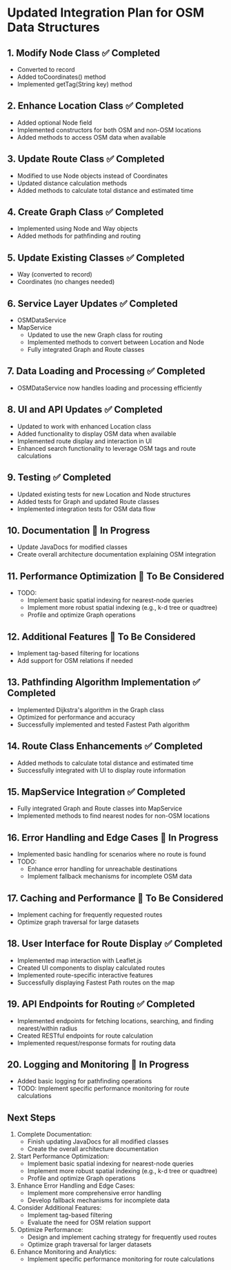 # Updated Integration Plan for OSM Data Structures

## 1. Modify Node Class ✅ Completed
- Converted to record
- Added toCoordinates() method
- Implemented getTag(String key) method

## 2. Enhance Location Class ✅ Completed
- Added optional Node field
- Implemented constructors for both OSM and non-OSM locations
- Added methods to access OSM data when available

## 3. Update Route Class ✅ Completed
- Modified to use Node objects instead of Coordinates
- Updated distance calculation methods
- Added methods to calculate total distance and estimated time

## 4. Create Graph Class ✅ Completed
- Implemented using Node and Way objects
- Added methods for pathfinding and routing

## 5. Update Existing Classes ✅ Completed
- Way (converted to record)
- Coordinates (no changes needed)

## 6. Service Layer Updates ✅ Completed
- OSMDataService
- MapService
  - Updated to use the new Graph class for routing
  - Implemented methods to convert between Location and Node
  - Fully integrated Graph and Route classes

## 7. Data Loading and Processing ✅ Completed
- OSMDataService now handles loading and processing efficiently

## 8. UI and API Updates ✅ Completed
- Updated to work with enhanced Location class
- Added functionality to display OSM data when available 
- Implemented route display and interaction in UI
- Enhanced search functionality to leverage OSM tags and route calculations

## 9. Testing ✅ Completed
- Updated existing tests for new Location and Node structures
- Added tests for Graph and updated Route classes
- Implemented integration tests for OSM data flow

## 10. Documentation 🔄 In Progress
- Update JavaDocs for modified classes
- Create overall architecture documentation explaining OSM integration

## 11. Performance Optimization 🔲 To Be Considered
- TODO:
  - Implement basic spatial indexing for nearest-node queries
  - Implement more robust spatial indexing (e.g., k-d tree or quadtree)
  - Profile and optimize Graph operations

## 12. Additional Features 🔲 To Be Considered
- Implement tag-based filtering for locations
- Add support for OSM relations if needed

## 13. Pathfinding Algorithm Implementation ✅ Completed
- Implemented Dijkstra's algorithm in the Graph class
- Optimized for performance and accuracy
- Successfully implemented and tested Fastest Path algorithm

## 14. Route Class Enhancements ✅ Completed
- Added methods to calculate total distance and estimated time
- Successfully integrated with UI to display route information

## 15. MapService Integration ✅ Completed
- Fully integrated Graph and Route classes into MapService
- Implemented methods to find nearest nodes for non-OSM locations

## 16. Error Handling and Edge Cases 🔄 In Progress
- Implemented basic handling for scenarios where no route is found
- TODO:
  - Enhance error handling for unreachable destinations
  - Implement fallback mechanisms for incomplete OSM data

## 17. Caching and Performance 🔲 To Be Considered
- Implement caching for frequently requested routes
- Optimize graph traversal for large datasets

## 18. User Interface for Route Display ✅ Completed
- Implemented map interaction with Leaflet.js
- Created UI components to display calculated routes
- Implemented route-specific interactive features
- Successfully displaying Fastest Path routes on the map

## 19. API Endpoints for Routing ✅ Completed
- Implemented endpoints for fetching locations, searching, and finding nearest/within radius
- Created RESTful endpoints for route calculation
- Implemented request/response formats for routing data

## 20. Logging and Monitoring 🔄 In Progress
- Added basic logging for pathfinding operations
- TODO: Implement specific performance monitoring for route calculations

## Next Steps
1. Complete Documentation:
   - Finish updating JavaDocs for all modified classes
   - Create the overall architecture documentation
2. Start Performance Optimization:
   - Implement basic spatial indexing for nearest-node queries
   - Implement more robust spatial indexing (e.g., k-d tree or quadtree)
   - Profile and optimize Graph operations
3. Enhance Error Handling and Edge Cases:
   - Implement more comprehensive error handling
   - Develop fallback mechanisms for incomplete data
4. Consider Additional Features:
   - Implement tag-based filtering
   - Evaluate the need for OSM relation support
5. Optimize Performance:
   - Design and implement caching strategy for frequently used routes
   - Optimize graph traversal for larger datasets
6. Enhance Monitoring and Analytics:
   - Implement specific performance monitoring for route calculations
